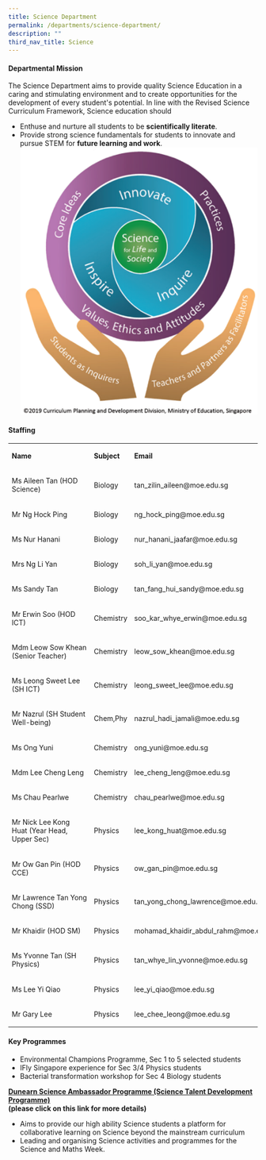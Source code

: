 ```yaml
---
title: Science Department
permalink: /departments/science-department/
description: ""
third_nav_title: Science
---
```

<h4>Departmental Mission</h4>
<p>The Science Department aims to provide quality Science Education in a caring and stimulating environment and to create opportunities for the development of every student's potential. In line with the Revised Science Curriculum Framework, Science education should</p>
<ul>
<li>Enthuse and nurture all students to be <strong>scientifically literate</strong>.</li>
<li>Provide strong science fundamentals for students to innovate and pursue STEM for <strong>future learning and work</strong>.</li>
<img src="/images/science%20dept.png">
</ul>
<h4>Staffing</h4>
<table width="100%">
<tbody>
<tr>
<td width="36%">
<p><strong>Name</strong></p>
</td>
<td width="14%">
<p><strong>Subject</strong></p>
</td>
<td>
<p><strong>Email</strong></p>
</td>
</tr>
<tr>
<td width="36%">
<p>Ms Aileen Tan (HOD Science)</p>
</td>
<td width="14%">
<p>Biology</p>
</td>
<td>
<p>tan_zilin_aileen@moe.edu.sg</p>
</td>
</tr>
<tr>
<td width="36%">
<p>Mr Ng Hock Ping</p>
</td>
<td width="14%">
<p>Biology</p>
</td>
<td>
<p>ng_hock_ping@moe.edu.sg</p>
</td>
</tr>
<tr>
<td width="36%">
<p>Ms Nur Hanani</p>
</td>
<td width="14%">
<p>Biology</p>
</td>
<td>
<p>nur_hanani_jaafar@moe.edu.sg</p>
</td>
</tr>
<tr>
<td width="36%">
<p>Mrs Ng Li Yan</p>
</td>
<td width="14%">
<p>Biology</p>
</td>
<td>
<p>soh_li_yan@moe.edu.sg</p>
</td>
</tr>
<tr>
<td width="36%">
<p>Ms Sandy Tan</p>
</td>
<td width="14%">
<p>Biology</p>
</td>
<td>
<p>tan_fang_hui_sandy@moe.edu.sg</p>
</td>
</tr>
<tr>
<td width="36%">
<p>Mr Erwin Soo (HOD ICT)</p>
</td>
<td width="14%">
<p>Chemistry</p>
</td>
<td>
<p>soo_kar_whye_erwin@moe.edu.sg</p>
</td>
</tr>
<tr>
<td width="36%">
<p>Mdm Leow Sow Khean (Senior Teacher)</p>
</td>
<td width="14%">
<p>Chemistry</p>
</td>
<td>
<p>leow_sow_khean@moe.edu.sg</p>
</td>
</tr>
<tr>
<td width="36%">
<p>Ms Leong Sweet Lee (SH ICT)</p>
</td>
<td width="14%">
<p>Chemistry</p>
</td>
<td>
<p>leong_sweet_lee@moe.edu.sg</p>
</td>
</tr>
<tr>
<td width="36%">
<p>Mr Nazrul (SH Student Well-being)</p>
</td>
<td width="14%">
<p>Chem,Phy</p>
</td>
<td>
<p>nazrul_hadi_jamali@moe.edu.sg</p>
</td>
</tr>
<tr>
<td width="36%">
<p>Ms Ong Yuni</p>
</td>
<td width="14%">
<p>Chemistry</p>
</td>
<td>
<p>ong_yuni@moe.edu.sg</p>
</td>
</tr>
<tr>
<td width="36%">
<p>Mdm Lee Cheng Leng</p>
</td>
<td width="14%">
<p>Chemistry</p>
</td>
<td>
<p>lee_cheng_leng@moe.edu.sg</p>
</td>
</tr>
<tr>
<td width="36%">
<p>Ms Chau Pearlwe</p>
</td>
<td width="14%">
<p>Chemistry</p>
</td>
<td>
<p>chau_pearlwe@moe.edu.sg</p>
</td>
</tr>
<tr>
<td width="36%">
<p>Mr Nick Lee Kong Huat (Year Head, Upper Sec)</p>
</td>
<td width="14%">
<p>Physics</p>
</td>
<td>
<p>lee_kong_huat@moe.edu.sg</p>
</td>
</tr>
<tr>
<td width="36%">
<p>Mr Ow Gan Pin (HOD CCE)</p>
</td>
<td width="14%">
<p>Physics</p>
</td>
<td>
<p>ow_gan_pin@moe.edu.sg</p>
</td>
</tr>
<tr>
<td width="36%">
<p>Mr&nbsp;Lawrence&nbsp;Tan&nbsp;Yong Chong (SSD)</p>
</td>
<td width="14%">
<p>Physics</p>
</td>
<td>
<p>tan_yong_chong_lawrence@moe.edu.sg</p>
</td>
</tr>
<tr>
<td width="36%">
<p>Mr Khaidir (HOD SM)</p>
</td>
<td width="14%">
<p>Physics</p>
</td>
<td>
<p>mohamad_khaidir_abdul_rahm@moe.edu.sg</p>
</td>
</tr>
<tr>
<td width="36%">
<p>Ms Yvonne Tan (SH Physics)</p>
</td>
<td width="14%">
<p>Physics</p>
</td>
<td>
<p>tan_whye_lin_yvonne@moe.edu.sg</p>
</td>
</tr>
<tr>
<td width="36%">
<p>Ms Lee Yi Qiao</p>
</td>
<td width="14%">
<p>Physics</p>
</td>
<td>
<p>lee_yi_qiao@moe.edu.sg</p>
</td>
</tr>
<tr>
<td width="36%">
<p>Mr Gary Lee</p>
</td>
<td width="14%">
<p>Physics</p>
</td>
<td>
<p>lee_chee_leong@moe.edu.sg</p>
</td>
</tr>
</tbody>
</table>
<h4>Key Programmes</h4>
<ul>
<li>Environmental Champions Programme, Sec 1 to 5 selected students</li>
<li>IFly Singapore experience for Sec 3/4 Physics students</li>
<li>Bacterial transformation workshop for Sec 4 Biology students</li>
</ul>
<p><strong><a href="https://www.dunearnsec.moe.edu.sg/science-department/dunearn-science-ambassador-programme-sap-talent-development-programme">Dunearn Science Ambassador Programme (Science Talent Development Programme)</a><br></strong><strong>(please click on this link for more details)<br></strong></p>
<ul>
<li>Aims to provide our high ability Science students a platform for collaborative learning on Science beyond the mainstream curriculum</li>
<li>Leading and organising Science activities and programmes for the Science and Maths Week.</li>
</ul>